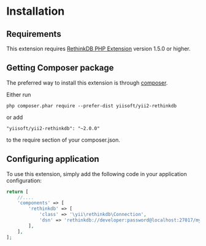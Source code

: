 Installation
============

## Requirements

This extension requires [RethinkDB PHP Extension](http://us1.php.net/manual/en/book.rethink.php) version 1.5.0 or higher.

## Getting Composer package

The preferred way to install this extension is through [composer](http://getcomposer.org/download/).

Either run

```
php composer.phar require --prefer-dist yiisoft/yii2-rethinkdb
```

or add

```
"yiisoft/yii2-rethinkdb": "~2.0.0"
```

to the require section of your composer.json.

## Configuring application

To use this extension, simply add the following code in your application configuration:

```php
return [
    //....
    'components' => [
        'rethinkdb' => [
            'class' => '\yii\rethinkdb\Connection',
            'dsn' => 'rethinkdb://developer:password@localhost:27017/mydatabase',
        ],
    ],
];
```
